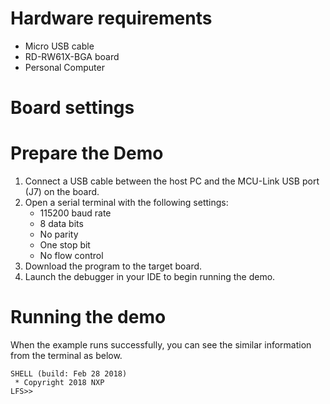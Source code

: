 Hardware requirements
=====================
- Micro USB cable
- RD-RW61X-BGA board
- Personal Computer

Board settings
============

Prepare the Demo
===============
1.  Connect a USB cable between the host PC and the MCU-Link USB port (J7) on the board. 
2.  Open a serial terminal with the following settings:
    - 115200 baud rate
    - 8 data bits
    - No parity
    - One stop bit
    - No flow control
3.  Download the program to the target board.
4.  Launch the debugger in your IDE to begin running the demo.

Running the demo
===============
When the example runs successfully, you can see the similar information from the terminal as below.

~~~~~~~~~~~~~~~~~~~~~~~~~~~~
SHELL (build: Feb 28 2018)
 * Copyright 2018 NXP
LFS>>
~~~~~~~~~~~~~~~~~~~~~~~~~~~~
